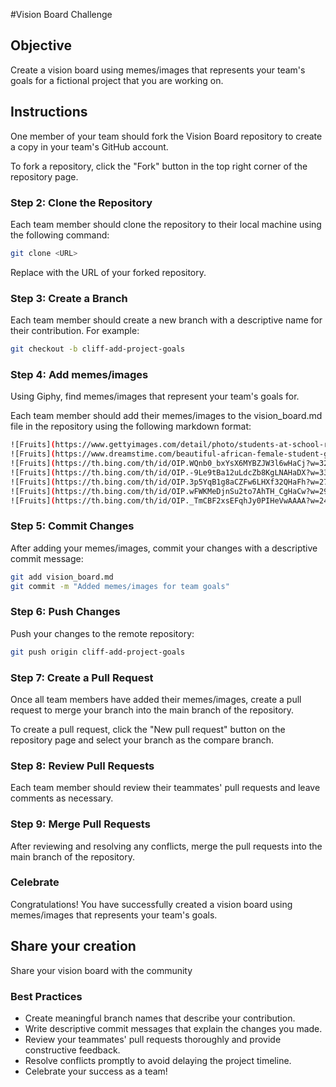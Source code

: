 #Vision Board Challenge
## Objective

Create a vision board using memes/images that represents your team's goals for a fictional project that you are working on.

## Instructions


One member of your team should fork the Vision Board repository to create a copy in your team's GitHub account.

To fork a repository, click the "Fork" button in the top right corner of the repository page.

### Step 2: Clone the Repository 
Each team member should clone the repository to their local machine using the following command:

```bash
git clone <URL>
```

Replace <URL> with the URL of your forked repository.

### Step 3: Create a Branch 

Each team member should create a new branch with a descriptive name for their contribution. For example:

```bash
git checkout -b cliff-add-project-goals
```

### Step 4: Add memes/images 
Using Giphy, find memes/images that represent your team's goals for.

Each team member should add their memes/images to the vision_board.md file in the repository using the following markdown format:

```bash
![Fruits](https://www.gettyimages.com/detail/photo/students-at-school-reading-textbooks-while-sitting-royalty-free-image/1352936587)
![Fruits](https://www.dreamstime.com/beautiful-african-female-student-graduation-certificate-image237738481)
![Fruits](https://th.bing.com/th/id/OIP.WQnb0_bxYsX6MYBZJW3l6wHaCj?w=328&h=120&c=7&r=0&o=5&dpr=1.3&pid=1.7)
![Fruits](https://th.bing.com/th/id/OIP.-9Le9tBa12uLdcZb8KgLNAHaDX?w=336&h=159&c=7&r=0&o=5&dpr=1.3&pid=1.7)
![Fruits](https://th.bing.com/th/id/OIP.3p5YqB1g8aCZFw6LHXf32QHaFh?w=271&h=202&c=7&r=0&o=5&dpr=1.3&pid=1.7)
![Fruits](https://th.bing.com/th/id/OIP.wFWKMeDjnSu2to7AhTH_CgHaCw?w=296&h=130&c=7&r=0&o=5&dpr=1.3&pid=1.7)
![Fruits](https://th.bing.com/th/id/OIP._TmCBF2xsEFqhJy0PIHeVwAAAA?w=240&h=195&c=7&r=0&o=5&dpr=1.3&pid=1.7)
```

### Step 5: Commit Changes 
After adding your memes/images, commit your changes with a descriptive commit message:

```bash
git add vision_board.md
git commit -m "Added memes/images for team goals"
```

### Step 6: Push Changes 
Push your changes to the remote repository:

```bash
git push origin cliff-add-project-goals
```

### Step 7: Create a Pull Request 
Once all team members have added their memes/images, create a pull request to merge your branch into the main branch of the repository.

To create a pull request, click the "New pull request" button on the repository page and select your branch as the compare branch.

### Step 8: Review Pull Requests 
Each team member should review their teammates' pull requests and leave comments as necessary.

### Step 9: Merge Pull Requests 
After reviewing and resolving any conflicts, merge the pull requests into the main branch of the repository.

### Celebrate 
Congratulations! You have successfully created a vision board using memes/images that represents your team's goals.

## Share your creation
Share your vision board with the community

### Best Practices
- Create meaningful branch names that describe your contribution.
- Write descriptive commit messages that explain the changes you made.
- Review your teammates' pull requests thoroughly and provide constructive feedback.
- Resolve conflicts promptly to avoid delaying the project timeline.
- Celebrate your success as a team!
